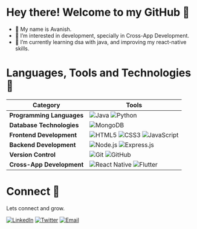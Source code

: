 # Hey there! Welcome to my GitHub 👋
- 👋 My name is Avanish.
- 👀 I’m interested in development, specially in Cross-App Development. 
- 🌱 I’m currently learning dsa with java, and improving my react-native skills.

# Languages, Tools and Technologies 🚀

| Category | Tools |
| --- | --- |
| **Programming Languages** | ![Java](https://img.shields.io/badge/-Java-007396?logo=java&logoColor=white) ![Python](https://img.shields.io/badge/-Python-3776AB?logo=python&logoColor=white) |
| **Database Technologies** | ![MongoDB](https://img.shields.io/badge/-MongoDB-47A248?logo=mongodb&logoColor=white) |
| **Frontend Development** | ![HTML5](https://img.shields.io/badge/-HTML5-E34F26?logo=html5&logoColor=white) ![CSS3](https://img.shields.io/badge/-CSS3-1572B6?logo=css3&logoColor=white) ![JavaScript](https://img.shields.io/badge/-JavaScript-F7DF1E?logo=javascript&logoColor=black) |
| **Backend Development** | ![Node.js](https://img.shields.io/badge/-Node.js-339933?logo=node.js&logoColor=white) ![Express.js](https://img.shields.io/badge/-Express.js-000000?logo=express&logoColor=white) |
| **Version Control** | ![Git](https://img.shields.io/badge/-Git-F05032?logo=git&logoColor=white) ![GitHub](https://img.shields.io/badge/-GitHub-181717?logo=github&logoColor=white) |
| **Cross-App Development** | ![React Native](https://img.shields.io/badge/-React%20Native-61DAFB?logo=react&logoColor=black) ![Flutter](https://img.shields.io/badge/-Flutter-02569B?logo=flutter&logoColor=white) |

# Connect 🤝
Lets connect and grow.

[![LinkedIn](https://img.shields.io/badge/LinkedIn-0A66C2?logo=linkedin&logoColor=white)](https://www.linkedin.com/in/avanish-pratap-singh-ab5526237/)
[![Twitter](https://img.shields.io/badge/Twitter-1DA1F2?logo=twitter&logoColor=white)](https://twitter.com/IamAvanish24)
[![Email](https://img.shields.io/badge/Email-D14836?logo=gmail&logoColor=white)](mailto:avanishsingh2411@gmail.com)

<!---
avanish2411/avanish2411 is a ✨ special ✨ repository because its `README.md` (this file) appears on your GitHub profile.
You can click the Preview link to take a look at your changes.
--->
